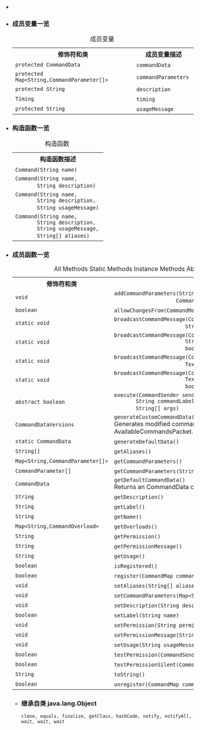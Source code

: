 <div class="summary">
<ul class="blockList">
<li class="blockList">  
<li class="blockList"><a name="field.summary">
<!--   -->
</a>
<h3>成员变量一览</h3>
<table class="memberSummary" border="0" cellpadding="3" cellspacing="0" summary="Field Summary table, listing fields, and an explanation">
<caption><span>成员变量</span><span class="tabEnd"> </span></caption>
<tr>
<th>修饰符和类</th>
<th>成员变量描述</th>
</tr>
<tr class="altColor">
<td class="colFirst"><code>protected <a  title="class in cn.nukkit.command.data">CommandData</a></code></td>
<td class="colLast"><code><span class="memberNameLink"><a >commandData</a></span></code> </td>
</tr>
<tr class="rowColor">
<td class="colFirst"><code>protected <a  title="class or interface in java.util">Map</a>&lt;<a  title="class or interface in java.lang">String</a>,<a  title="class in cn.nukkit.command.data">CommandParameter</a>[]&gt;</code></td>
<td class="colLast"><code><span class="memberNameLink"><a >commandParameters</a></span></code> </td>
</tr>
<tr class="altColor">
<td class="colFirst"><code>protected <a  title="class or interface in java.lang">String</a></code></td>
<td class="colLast"><code><span class="memberNameLink"><a >description</a></span></code> </td>
</tr>
<tr class="rowColor">
<td class="colFirst"><code><a  title="class in co.aikar.timings">Timing</a></code></td>
<td class="colLast"><code><span class="memberNameLink"><a >timing</a></span></code> </td>
</tr>
<tr class="altColor">
<td class="colFirst"><code>protected <a  title="class or interface in java.lang">String</a></code></td>
<td class="colLast"><code><span class="memberNameLink"><a >usageMessage</a></span></code> </td>
</tr>
</table>
</li>
</ul>
<!-- ======== CONSTRUCTOR SUMMARY ======== -->
<ul class="blockList">
<li class="blockList"><a name="constructor.summary">
<!--   -->
</a>
<h3>构造函数一览</h3>
<table class="memberSummary" border="0" cellpadding="3" cellspacing="0" summary="Constructor Summary table, listing constructors, and an explanation">
<caption><span>构造函数</span><span class="tabEnd"> </span></caption>
<tr>
<th>构造函数描述</th>
</tr>
<tr class="altColor">
<td class="colOne"><code><span class="memberNameLink"><a >Command</a></span>(<a  title="class or interface in java.lang">String</a> name)</code> </td>
</tr>
<tr class="rowColor">
<td class="colOne"><code><span class="memberNameLink"><a >Command</a></span>(<a  title="class or interface in java.lang">String</a> name,
       <a  title="class or interface in java.lang">String</a> description)</code> </td>
</tr>
<tr class="altColor">
<td class="colOne"><code><span class="memberNameLink"><a >Command</a></span>(<a  title="class or interface in java.lang">String</a> name,
       <a  title="class or interface in java.lang">String</a> description,
       <a  title="class or interface in java.lang">String</a> usageMessage)</code> </td>
</tr>
<tr class="rowColor">
<td class="colOne"><code><span class="memberNameLink"><a >Command</a></span>(<a  title="class or interface in java.lang">String</a> name,
       <a  title="class or interface in java.lang">String</a> description,
       <a  title="class or interface in java.lang">String</a> usageMessage,
       <a  title="class or interface in java.lang">String</a>[] aliases)</code> </td>
</tr>
</table>
</li>
</ul>
<!-- ========== METHOD SUMMARY =========== -->
<ul class="blockList">
<li class="blockList"><a name="method.summary">
<!--   -->
</a>
<h3>成员函数一览</h3>
<table class="memberSummary" border="0" cellpadding="3" cellspacing="0" summary="Method Summary table, listing methods, and an explanation">
<caption><span id="t0" class="activeTableTab"><span>All Methods</span><span class="tabEnd"> </span></span><span id="t1" class="tableTab"><span><a >Static Methods</a></span><span class="tabEnd"> </span></span><span id="t2" class="tableTab"><span><a >Instance Methods</a></span><span class="tabEnd"> </span></span><span id="t3" class="tableTab"><span><a >Abstract Methods</a></span><span class="tabEnd"> </span></span><span id="t4" class="tableTab"><span><a >Concrete Methods</a></span><span class="tabEnd"> </span></span></caption>
<tr>
<th>修饰符和类</th>
<th>成员函数描述</th>
</tr>
<tr id="i0" class="altColor">
<td class="colFirst"><code>void</code></td>
<td class="colLast"><code><span class="memberNameLink"><a >addCommandParameters</a></span>(<a  title="class or interface in java.lang">String</a> key,
                    <a  title="class in cn.nukkit.command.data">CommandParameter</a>[] parameters)</code> </td>
</tr>
<tr id="i1" class="rowColor">
<td class="colFirst"><code>boolean</code></td>
<td class="colLast"><code><span class="memberNameLink"><a >allowChangesFrom</a></span>(<a  title="interface in cn.nukkit.command">CommandMap</a> commandMap)</code> </td>
</tr>
<tr id="i2" class="altColor">
<td class="colFirst"><code>static void</code></td>
<td class="colLast"><code><span class="memberNameLink"><a >broadcastCommandMessage</a></span>(<a  title="interface in cn.nukkit.command">CommandSender</a> source,
                       <a  title="class or interface in java.lang">String</a> message)</code> </td>
</tr>
<tr id="i3" class="rowColor">
<td class="colFirst"><code>static void</code></td>
<td class="colLast"><code><span class="memberNameLink"><a >broadcastCommandMessage</a></span>(<a  title="interface in cn.nukkit.command">CommandSender</a> source,
                       <a  title="class or interface in java.lang">String</a> message,
                       boolean sendToSource)</code> </td>
</tr>
<tr id="i4" class="altColor">
<td class="colFirst"><code>static void</code></td>
<td class="colLast"><code><span class="memberNameLink"><a >broadcastCommandMessage</a></span>(<a  title="interface in cn.nukkit.command">CommandSender</a> source,
                       <a  title="class in cn.nukkit.lang">TextContainer</a> message)</code> </td>
</tr>
<tr id="i5" class="rowColor">
<td class="colFirst"><code>static void</code></td>
<td class="colLast"><code><span class="memberNameLink"><a >broadcastCommandMessage</a></span>(<a  title="interface in cn.nukkit.command">CommandSender</a> source,
                       <a  title="class in cn.nukkit.lang">TextContainer</a> message,
                       boolean sendToSource)</code> </td>
</tr>
<tr id="i6" class="altColor">
<td class="colFirst"><code>abstract boolean</code></td>
<td class="colLast"><code><span class="memberNameLink"><a >execute</a></span>(<a  title="interface in cn.nukkit.command">CommandSender</a> sender,
       <a  title="class or interface in java.lang">String</a> commandLabel,
       <a  title="class or interface in java.lang">String</a>[] args)</code> </td>
</tr>
<tr id="i7" class="rowColor">
<td class="colFirst"><code><a  title="class in cn.nukkit.command.data">CommandDataVersions</a></code></td>
<td class="colLast"><code><span class="memberNameLink"><a >generateCustomCommandData</a></span>(<a  title="class in cn.nukkit">Player</a> player)</code>
<div class="block">Generates modified command data for the specified player
 for AvailableCommandsPacket.</div>
</td>
</tr>
<tr id="i8" class="altColor">
<td class="colFirst"><code>static <a  title="class in cn.nukkit.command.data">CommandData</a></code></td>
<td class="colLast"><code><span class="memberNameLink"><a >generateDefaultData</a></span>()</code> </td>
</tr>
<tr id="i9" class="rowColor">
<td class="colFirst"><code><a  title="class or interface in java.lang">String</a>[]</code></td>
<td class="colLast"><code><span class="memberNameLink"><a >getAliases</a></span>()</code> </td>
</tr>
<tr id="i10" class="altColor">
<td class="colFirst"><code><a  title="class or interface in java.util">Map</a>&lt;<a  title="class or interface in java.lang">String</a>,<a  title="class in cn.nukkit.command.data">CommandParameter</a>[]&gt;</code></td>
<td class="colLast"><code><span class="memberNameLink"><a >getCommandParameters</a></span>()</code> </td>
</tr>
<tr id="i11" class="rowColor">
<td class="colFirst"><code><a  title="class in cn.nukkit.command.data">CommandParameter</a>[]</code></td>
<td class="colLast"><code><span class="memberNameLink"><a >getCommandParameters</a></span>(<a  title="class or interface in java.lang">String</a> key)</code> </td>
</tr>
<tr id="i12" class="altColor">
<td class="colFirst"><code><a  title="class in cn.nukkit.command.data">CommandData</a></code></td>
<td class="colLast"><code><span class="memberNameLink"><a >getDefaultCommandData</a></span>()</code>
<div class="block">Returns an CommandData containing command data</div>
</td>
</tr>
<tr id="i13" class="rowColor">
<td class="colFirst"><code><a  title="class or interface in java.lang">String</a></code></td>
<td class="colLast"><code><span class="memberNameLink"><a >getDescription</a></span>()</code> </td>
</tr>
<tr id="i14" class="altColor">
<td class="colFirst"><code><a  title="class or interface in java.lang">String</a></code></td>
<td class="colLast"><code><span class="memberNameLink"><a >getLabel</a></span>()</code> </td>
</tr>
<tr id="i15" class="rowColor">
<td class="colFirst"><code><a  title="class or interface in java.lang">String</a></code></td>
<td class="colLast"><code><span class="memberNameLink"><a >getName</a></span>()</code> </td>
</tr>
<tr id="i16" class="altColor">
<td class="colFirst"><code><a  title="class or interface in java.util">Map</a>&lt;<a  title="class or interface in java.lang">String</a>,<a  title="class in cn.nukkit.command.data">CommandOverload</a>&gt;</code></td>
<td class="colLast"><code><span class="memberNameLink"><a >getOverloads</a></span>()</code> </td>
</tr>
<tr id="i17" class="rowColor">
<td class="colFirst"><code><a  title="class or interface in java.lang">String</a></code></td>
<td class="colLast"><code><span class="memberNameLink"><a >getPermission</a></span>()</code> </td>
</tr>
<tr id="i18" class="altColor">
<td class="colFirst"><code><a  title="class or interface in java.lang">String</a></code></td>
<td class="colLast"><code><span class="memberNameLink"><a >getPermissionMessage</a></span>()</code> </td>
</tr>
<tr id="i19" class="rowColor">
<td class="colFirst"><code><a  title="class or interface in java.lang">String</a></code></td>
<td class="colLast"><code><span class="memberNameLink"><a >getUsage</a></span>()</code> </td>
</tr>
<tr id="i20" class="altColor">
<td class="colFirst"><code>boolean</code></td>
<td class="colLast"><code><span class="memberNameLink"><a >isRegistered</a></span>()</code> </td>
</tr>
<tr id="i21" class="rowColor">
<td class="colFirst"><code>boolean</code></td>
<td class="colLast"><code><span class="memberNameLink"><a >register</a></span>(<a  title="interface in cn.nukkit.command">CommandMap</a> commandMap)</code> </td>
</tr>
<tr id="i22" class="altColor">
<td class="colFirst"><code>void</code></td>
<td class="colLast"><code><span class="memberNameLink"><a >setAliases</a></span>(<a  title="class or interface in java.lang">String</a>[] aliases)</code> </td>
</tr>
<tr id="i23" class="rowColor">
<td class="colFirst"><code>void</code></td>
<td class="colLast"><code><span class="memberNameLink"><a >setCommandParameters</a></span>(<a  title="class or interface in java.util">Map</a>&lt;<a  title="class or interface in java.lang">String</a>,<a  title="class in cn.nukkit.command.data">CommandParameter</a>[]&gt; commandParameters)</code> </td>
</tr>
<tr id="i24" class="altColor">
<td class="colFirst"><code>void</code></td>
<td class="colLast"><code><span class="memberNameLink"><a >setDescription</a></span>(<a  title="class or interface in java.lang">String</a> description)</code> </td>
</tr>
<tr id="i25" class="rowColor">
<td class="colFirst"><code>boolean</code></td>
<td class="colLast"><code><span class="memberNameLink"><a >setLabel</a></span>(<a  title="class or interface in java.lang">String</a> name)</code> </td>
</tr>
<tr id="i26" class="altColor">
<td class="colFirst"><code>void</code></td>
<td class="colLast"><code><span class="memberNameLink"><a >setPermission</a></span>(<a  title="class or interface in java.lang">String</a> permission)</code> </td>
</tr>
<tr id="i27" class="rowColor">
<td class="colFirst"><code>void</code></td>
<td class="colLast"><code><span class="memberNameLink"><a >setPermissionMessage</a></span>(<a  title="class or interface in java.lang">String</a> permissionMessage)</code> </td>
</tr>
<tr id="i28" class="altColor">
<td class="colFirst"><code>void</code></td>
<td class="colLast"><code><span class="memberNameLink"><a >setUsage</a></span>(<a  title="class or interface in java.lang">String</a> usageMessage)</code> </td>
</tr>
<tr id="i29" class="rowColor">
<td class="colFirst"><code>boolean</code></td>
<td class="colLast"><code><span class="memberNameLink"><a >testPermission</a></span>(<a  title="interface in cn.nukkit.command">CommandSender</a> target)</code> </td>
</tr>
<tr id="i30" class="altColor">
<td class="colFirst"><code>boolean</code></td>
<td class="colLast"><code><span class="memberNameLink"><a >testPermissionSilent</a></span>(<a  title="interface in cn.nukkit.command">CommandSender</a> target)</code> </td>
</tr>
<tr id="i31" class="rowColor">
<td class="colFirst"><code><a  title="class or interface in java.lang">String</a></code></td>
<td class="colLast"><code><span class="memberNameLink"><a >toString</a></span>()</code> </td>
</tr>
<tr id="i32" class="altColor">
<td class="colFirst"><code>boolean</code></td>
<td class="colLast"><code><span class="memberNameLink"><a >unregister</a></span>(<a  title="interface in cn.nukkit.command">CommandMap</a> commandMap)</code> </td>
</tr>
</table>
<ul class="blockList">
<li class="blockList"><a name="methods.inherited.from.class.java.lang.Object">
<!--   -->
</a>
<h3>继承自类 java.lang.<a  title="class or interface in java.lang">Object</a></h3>
<code><a  title="class or interface in java.lang">clone</a>, <a  title="class or interface in java.lang">equals</a>, <a  title="class or interface in java.lang">finalize</a>, <a  title="class or interface in java.lang">getClass</a>, <a  title="class or interface in java.lang">hashCode</a>, <a  title="class or interface in java.lang">notify</a>, <a  title="class or interface in java.lang">notifyAll</a>, <a  title="class or interface in java.lang">wait</a>, <a  title="class or interface in java.lang">wait</a>, <a  title="class or interface in java.lang">wait</a></code></li>
</ul>
</li>
</ul>
</li>
</ul>
</div>
